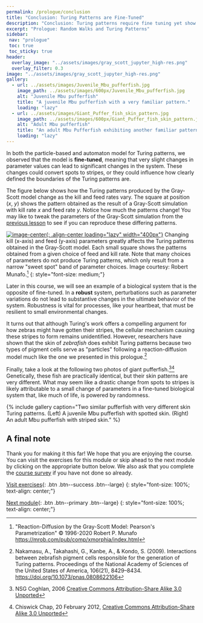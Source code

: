 ```yaml
---
permalink: /prologue/conclusion
title: "Conclusion: Turing Patterns are Fine-Tuned"
description: "Conclusion: Turing patterns require fine tuning yet show how cells and chemicals can self-organize into complex spatial motifs."
excerpt: "Prologue: Random Walks and Turing Patterns"
sidebar:
 nav: "prologue"
 toc: true
 toc_sticky: true
header:
  overlay_image: "../assets/images/gray_scott_jupyter_high-res.png"
  overlay_filter: 0.3
image: "../assets/images/gray_scott_jupyter_high-res.png"
gallery:
  - url: ../assets/images/Juvenile_Mbu_pufferfish.jpg
    image_path: ../assets/images/600px/Juvenile_Mbu_pufferfish.jpg
    alt: "Juvenile Mbu pufferfish"
    title: "A juvenile Mbu pufferfish with a very familiar pattern."
    loading: "lazy"
  - url: ../assets/images/Giant_Puffer_fish_skin_pattern.jpg
    image_path: ../assets/images/600px/Giant_Puffer_fish_skin_pattern.jpg
    alt: "Adult Mbu pufferfish"
    title: "An adult Mbu Pufferfish exhibiting another familiar pattern."
    loading: "lazy"
---
```


In both the particle-based and automaton model for Turing patterns, we observed that the model is **fine-tuned**, meaning that very slight changes in parameter values can lead to significant changes in the system. These changes could convert spots to stripes, or they could influence how clearly defined the boundaries of the Turing patterns are.

The figure below shows how the Turing patterns produced by the Gray-Scott model change as the kill and feed rates vary. The square at position (*x*, *y*) shows the pattern obtained as the result of a Gray-Scott simulation with kill rate *x* and feed rate *y*. Notice how much the patterns change! You may like to tweak the parameters of the Gray-Scott simulation from the [previous lesson](gray-scott) to see if you can reproduce these differing patterns.

[![image-center](../assets/images/600px/xmorphia-parameter-map.jpg){: .align-center loading="lazy" width="400px"}](../assets/images/xmorphia-parameter-map.jpg)
Changing kill (x-axis) and feed (y-axis) parameters greatly affects the Turing patterns obtained in the Gray-Scott model. Each small square shows the patterns obtained from a given choice of feed and kill rate.  Note that many choices of parameters do not produce Turing patterns, which only result from a narrow "sweet spot" band of parameter choices. Image courtesy: Robert Munafo.[^robert]
{: style="font-size: medium;"}

Later in this course, we will see an example of a biological system that is the opposite of fine-tuned. In a **robust** system, perturbations such as parameter variations do not lead to substantive changes in the ultimate behavior of the system.  Robustness is vital for processes, like your heartbeat, that must be resilient to small environmental changes.

It turns out that although Turing's work offers a compelling argument for how zebras might have gotten their stripes, the cellular mechanism causing these stripes to form remains unidentified. However, researchers have shown that the skin of *zebrafish* does exhibit Turing patterns because two types of pigment cells serve as "particles" following a reaction-diffusion model much like the one we presented in this prologue.[^zebrafish]

Finally, take a look at the following two photos of giant pufferfish.[^youngfish][^pufferfish] Genetically, these fish are practically identical, but their skin patterns are very different. What may seem like a drastic change from spots to stripes is likely attributable to a small change of parameters in a fine-tuned biological system that, like much of life, is powered by randomness.

{% include gallery caption="Two similar pufferfish with very different skin Turing patterns. (Left) A juvenile Mbu pufferfish with spotted skin. (Right) An adult Mbu pufferfish with striped skin." %}

## A final note

Thank you for making it this far! We hope that you are enjoying the course. You can visit the exercises for this module or skip ahead to the next module by clicking on the appropriate button below. We also ask that you complete the <a href="https://forms.gle/egmmBxGtBciDPYNS8" target="_blank">course survey</a> if you have not done so already.

[Visit exercises](exercises){: .btn .btn--success .btn--large}
{: style="font-size: 100%; text-align: center;"}

[Next module](../motifs/home){: .btn .btn--primary .btn--large}
{: style="font-size: 100%; text-align: center;"}

[^robert]: "Reaction-Diffusion by the Gray-Scott Model: Pearson's Parametrization" © 1996-2020 Robert P. Munafo https://mrob.com/pub/comp/xmorphia/index.html

[^zebrafish]: Nakamasu, A., Takahashi, G., Kanbe, A., & Kondo, S. (2009). Interactions between zebrafish pigment cells responsible for the generation of Turing patterns. Proceedings of the National Academy of Sciences of the United States of America, 106(21), 8429–8434. https://doi.org/10.1073/pnas.0808622106

[^youngfish]: NSG Coghlan, 2006 [Creative Commons Attribution-Share Alike 3.0 Unported](https://creativecommons.org/licenses/by-sa/3.0/deed.en)

[^pufferfish]: Chiswick Chap, 20 February 2012, [Creative Commons Attribution-Share Alike 3.0 Unported](https://creativecommons.org/licenses/by-sa/3.0/deed.en)
